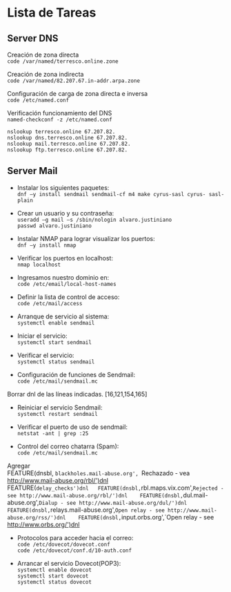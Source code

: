 # Lista de Tareas

## Server DNS

Creación de zona directa  
`code /var/named/terresco.online.zone`

Creación de zona indirecta  
`code /var/named/82.207.67.in-addr.arpa.zone`

Configuración de carga de zona directa e inversa  
`code /etc/named.conf`

Verificación funcionamiento del DNS  
`named-checkconf -z /etc/named.conf`

`nslookup terresco.online 67.207.82.`  
`nslookup dns.terresco.online 67.207.82.`  
`nslookup mail.terresco.online 67.207.82.`  
`nslookup ftp.terresco.online 67.207.82.`  




## Server Mail

- Instalar los siguientes paquetes:  
`dnf –y install sendmail sendmail-cf m4 make cyrus-sasl cyrus- sasl-plain`  

- Crear un usuario y su contraseña:  
`useradd –g mail –s /sbin/nologin alvaro.justiniano`  
`passwd alvaro.justiniano`  


- Instalar NMAP para lograr visualizar los puertos:  
`dnf –y install nmap`  

- Verificar los puertos en localhost:  
`nmap localhost`  

- Ingresamos nuestro dominio en:  
`code /etc/email/local-host-names`  

- Definir la lista de control de acceso:  
`code /etc/mail/access`  

- Arranque de servicio al sistema:  
`systemctl enable sendmail`  

- Iniciar el servicio:  
`systemctl start sendmail`  

- Verificar el servicio:  
`systemctl status sendmail`  

- Configuración de funciones de Sendmail:  
`code /etc/mail/sendmail.mc`  

Borrar dnl de las líneas indicadas. [16,121,154,165]  

- Reiniciar el servicio Sendmail:  
`systemctl restart sendmail`  

- Verificar el puerto de uso de sendmail:  
`netstat -ant | grep :25`  

- Control del correo chatarra (Spam):  
`code /etc/mail/sendmail.mc`  

Agregar  
FEATURE(dnsbl, `blackholes.mail-abuse.org', `Rechazado - vea http://www.mail-abuse.org/rbl/')dnl  
FEATURE(`delay_checks')dnl  
FEATURE(dnsbl,`rbl.maps.vix.com',`Rejected - see http://www.mail-abuse.org/rbl/')dnl   
FEATURE(dnsbl,`dul.mail-abuse.org',`Dialup - see http://www.mail-abuse.org/dul/')dnl   
FEATURE(dnsbl,`relays.mail-abuse.org',`Open relay - see http://www.mail-abuse.org/rss/')dnl   
FEATURE(dnsbl,`input.orbs.org',`Open relay - see http://www.orbs.org/')dnl  


- Protocolos para acceder hacia el correo:  
`code /etc/dovecot/dovecot.conf`  
`code /etc/dovecot/conf.d/10-auth.conf`  

- Arrancar el servicio Dovecot(POP3):  
`systemctl enable dovecot`  
`systemctl start dovecot`  
`systemctl status dovecot`  








